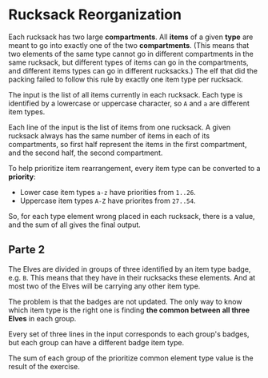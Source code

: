 # Rucksack Reorganization

Each rucksack has two large **compartments**.
All **items** of a given **type** are meant to go into exactly one of the two **compartments**. (This means that two elements of the same type cannot go in different compartments in the same rucksack, but different types of items can go in the compartments, and different items types can go in different rucksacks.)
The elf that did the packing failed to follow this rule by exactly one item type per rucksack.

The input is the list of all items currently in each rucksack. Each type is identified by a lowercase or uppercase character, so `A` and `a` are different item types.

Each line of the input is the list of items from one rucksack.
A given rucksack always has the same number of items in each of its compartments, so first half represent the items in the first compartment, and the second half, the second compartment.

To help prioritize item rearrangement, every item type can be converted to a **priority**:

- Lower case item types `a-z` have priorities from `1..26`.
- Uppercase item types `A-Z` have priorites from `27..54`.

So, for each type element wrong placed in each rucksack, there is a value, and the sum of all gives the final output.

## Parte 2

The Elves are divided in groups of three identified by an item type badge, e.g. `B`. This means that they have in their rucksacks
these elements. And at most two of the Elves will be carrying any other item type.

The problem is that the badges are not updated. The only way to know which item type is the right one is finding 
**the common between all three Elves** in each group.

Every set of three lines in the input corresponds to each group's badges, but each group can have a different badge item type.

The sum of each group of the prioritize common element type value is the result of the exercise.